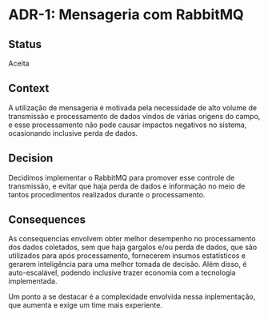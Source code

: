 # ADR-1: Mensageria com RabbitMQ

## Status

Aceita

## Context

A utilização de mensageria é motivada pela necessidade de alto volume de transmissão e processamento de dados vindos de várias origens do campo, e esse processamento não pode causar impactos negativos no sistema, ocasionando inclusive perda de dados.

## Decision

Decidimos implementar o RabbitMQ para promover esse controle de transmissão, e evitar que haja perda de dados e informação no meio de tantos procedimentos realizados durante o processamento.

## Consequences

As consequencias envolvem obter melhor desempenho no processamento dos dados coletados, sem que haja gargalos e/ou perda de dados, que são utilizados para após processamento, fornecerem insumos estatísticos e gerarem inteligência para uma melhor tomada de decisão.
Além disso, é auto-escalável, podendo inclusive trazer economia com a tecnologia implementada.

Um ponto a se destacar é a complexidade envolvida nessa inplementação, que aumenta e exige um time mais experiente.